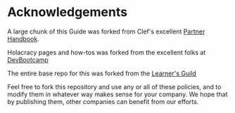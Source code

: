 # Acknowledgements

A large chunk of this Guide was forked from Clef's excellent [Partner Handbook](https://github.com/clef/handbook).

Holacracy pages and how-tos was forked from the excellent folks at [DevBootcamp](https://github.com/Devbootcamp/Holacracy/wiki)

The entire base repo for this was forked from the [Learner's Guild](https://github.com/LearnersGuild)

Feel free to fork this repository and use any or all of these policies, and to modify them in whatever way makes sense for your company. We hope that by publishing them, other companies can benefit from our efforts.
